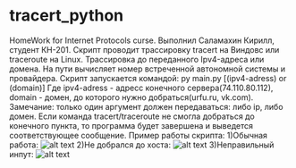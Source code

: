 # tracert_python
HomeWork for Internet Protocols curse.
Выполнил Саламахин Кирилл, студент КН-201.
Скрипт проводит трассировку tracert на Виндовс или traceroute на Linux.
Трассировка до переданного Ipv4-адреса или домена.
На пути вычисляет номер встреченной автономной системы и провайдера.
Скрипт запускается командой:
py main.py [(ipv4-adress) or (domain)]
Где ipv4-adress - адресс конечного сервера(74.110.80.112),
domain - домен, до которого нужно добраться(urfu.ru, vk.com).
Замечание: только один аргумент должен передаваться: либо ip, либо домен.
Если команда tracert/traceroute не смогла добраться до конечного пункта, то программа будет завершена и выведется соответствующее сообщение.
Пример работы скрипта:
1)Обычная работа: 
![alt text](https://github.com/WallKing110/tracert_python/tree/develop/for_readme/Right_work.jpg?raw=true)
2)Не добрался до хоста:
![alt text](https://github.com/WallKing110/tracert_python/tree/develop/for_readme/didntreached.jpg?raw=true)
3)Неправильный инпут:
![alt text](https://github.com/WallKing110/tracert_python/tree/develop/for_readme/badinput.jpg?raw=true)
